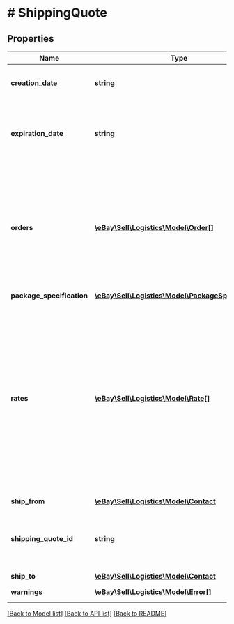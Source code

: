 # # ShippingQuote

## Properties

Name | Type | Description | Notes
------------ | ------------- | ------------- | -------------
**creation_date** | **string** | The date and time this quote was created, expressed as an ISO 8601 UTC string. | [optional]
**expiration_date** | **string** | The last date and time that this quote will be honored, expressed as an ISO 8601 UTC string. After this time the quote expires and the expressed rates can no longer be purchased. | [optional]
**orders** | [**\eBay\Sell\Logistics\Model\Order[]**](Order.md) | This list value is optionally assigned by the seller. When present, each element in the returned list contains seller-assigned information about an order (such as an order number). Because a package can contain all or part of one or more orders, this field provides a way for sellers to identify the packages that contain specific orders. | [optional]
**package_specification** | [**\eBay\Sell\Logistics\Model\PackageSpecification**](PackageSpecification.md) |  | [optional]
**rates** | [**\eBay\Sell\Logistics\Model\Rate[]**](Rate.md) | A list of rates where each rate, as identified by a rateId, contains information about a specific shipping service offered by a carrier. Rates include shipping carrier and service, the to and from locations, the pickup and delivery windows, the seller&#39;s shipping parameters, the service constraints, and the cost for the base service and a list of additional shipping options. Each rate offered is supported by a label service where you can purchase the rate, and associated shipping label, via a call to createFromShippingQuote. | [optional]
**ship_from** | [**\eBay\Sell\Logistics\Model\Contact**](Contact.md) |  | [optional]
**shipping_quote_id** | **string** | The unique eBay-assigned ID for this shipping quote. The value of this field is associated with a specific package, based on its origin, destination, and size. | [optional]
**ship_to** | [**\eBay\Sell\Logistics\Model\Contact**](Contact.md) |  | [optional]
**warnings** | [**\eBay\Sell\Logistics\Model\Error[]**](Error.md) | A list of any warnings triggered by the request. | [optional]

[[Back to Model list]](../../README.md#models) [[Back to API list]](../../README.md#endpoints) [[Back to README]](../../README.md)
